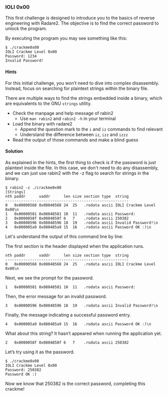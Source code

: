 ### IOLI 0x00

This first challenge is designed to introduce you to the basics of reverse engineering with Radare2. The objective is to find the correct password to unlock the program.

By executing the program you may see something like this:

```
$ ./crackme0x00
IOLI Crackme Level 0x00
Password: 1234
Invalid Password!
```

#### Hints

For this initial challenge, you won’t need to dive into complex disassembly. Instead, focus on searching for plaintext strings within the binary file.

There are multiple ways to find the strings embedded inside a binary, which are equivalents to the GNU `strings` utility.

* Check the manpage and help message of rabin2
  * Use `man rabin2` and `rabin2 -h` in your terminal
* Load the binary with radare2
  * Append the question mark to the `i` and `iz` commands to find relevant
  * Understand the difference between `iz`, `izz` and `izzz`
* Read the output of those commands and make a blind guess

#### Solution

As explained in the hints, the first thing to check is if the password is just plaintext inside the file. In this case, we don't need to do any disassembly, and we can just use rabin2 with the -z flag to search for strings in the binary.

```console
$ rabin2 -z ./crackme0x00
[Strings]
nth paddr      vaddr      len size section type  string
-------------------------------------------------------
0   0x00000568 0x08048568 24  25   .rodata ascii IOLI Crackme Level 0x00\n
1   0x00000581 0x08048581 10  11   .rodata ascii Password: 
2   0x0000058f 0x0804858f 6   7    .rodata ascii 250382
3   0x00000596 0x08048596 18  19   .rodata ascii Invalid Password!\n
4   0x000005a9 0x080485a9 15  16   .rodata ascii Password OK :)\n
```

Let's understand the output of this command line by line:

The first section is the header displayed when the application runs.

```console
nth paddr      vaddr      len size section type  string
-------------------------------------------------------
0   0x00000568 0x08048568 24  25   .rodata ascii IOLI Crackme Level 0x00\n
```

Next, we see the prompt for the password.

```
1   0x00000581 0x08048581 10  11   .rodata ascii Password: 
```

Then, the error message for an invalid password.

```
3   0x00000596 0x08048596 18  19   .rodata ascii Invalid Password!\n
```

Finally, the message indicating a successful password entry.

```
4   0x000005a9 0x080485a9 15  16   .rodata ascii Password OK :)\n
```

What about this string? It hasn’t appeared when running the application yet.

```
2   0x0000058f 0x0804858f 6   7    .rodata ascii 250382
```

Let’s try using it as the password.

```
$ ./crackme0x00
IOLI Crackme Level 0x00
Password: 250382
Password OK :)
```

Now we know that 250382 is the correct password, completing this crackme!
